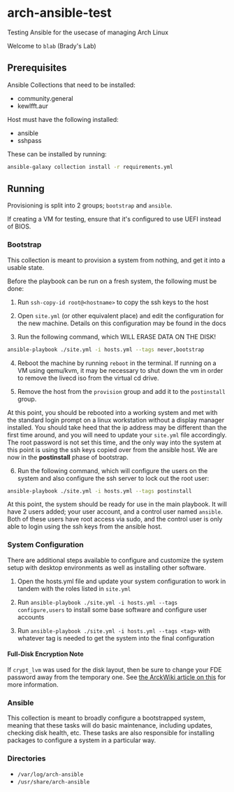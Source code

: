 # arch-ansible-test
Testing Ansible for the usecase of managing Arch Linux

Welcome to `blab` (Brady's Lab)

## Prerequisites

Ansible Collections that need to be installed:
- community.general
- kewlfft.aur

Host must have the following installed:
- ansible
- sshpass

These can be installed by running:
```sh
ansible-galaxy collection install -r requirements.yml
```

## Running

Provisioning is split into 2 groups; `bootstrap` and `ansible`.

If creating a VM for testing, ensure that it's configured to use UEFI instead of BIOS.

### Bootstrap
This collection is meant to provision a system from nothing, and get it into a usable state.

Before the playbook can be run on a fresh system, the following must be done:

1. Run `ssh-copy-id root@<hostname>` to copy the ssh keys to the host

2. Open `site.yml` (or other equivalent place) and edit the configuration for the new machine. Details on this configuration may be found in the docs

3. Run the following command, which WILL ERASE DATA ON THE DISK!
```sh
ansible-playbook ./site.yml -i hosts.yml --tags never,bootstrap
```

4. Reboot the machine by running `reboot` in the terminal. If running on a VM using qemu/kvm, it may be necessary to shut down the vm in order to remove the livecd iso from the virtual cd drive.

5. Remove the host from the `provision` group and add it to the `postinstall` group.

At this point, you should be rebooted into a working system and met with the standard login prompt on a linux workstation without a display manager installed. You should take heed that the ip address may be different than the first time around, and you will need to update your `site.yml` file accordingly. The root password is not set this time, and the only way into the system at this point is using the ssh keys copied over from the ansible host. We are now in the __postinstall__ phase of bootstrap.

6. Run the following command, which will configure the users on the system and also configure the ssh server to lock out the root user:
```sh
ansible-playbook ./site.yml -i hosts.yml --tags postinstall
```

At this point, the system should be ready for use in the main playbook. It will have 2 users added; your user account, and a control user named `ansible`. Both of these users have root access via sudo, and the control user is only able to login using the ssh keys from the ansible host.

### System Configuration
There are additional steps available to configure and customize the system setup with desktop environments as well as installing other software.

1. Open the hosts.yml file and update your system configuration to work in tandem with the roles listed in `site.yml`

2. Run `ansible-playbook ./site.yml -i hosts.yml --tags configure,users` to install some base software and configure user accounts

3. Run `ansible-playbook ./site.yml -i hosts.yml --tags <tag>` with whatever tag is needed to get the system into the final configuration

#### Full-Disk Encryption Note

If `crypt_lvm` was used for the disk layout, then be sure to change your FDE password away from the temporary one. See [the ArckWiki article on this](https://wiki.archlinux.org/title/dm-crypt/Device_encryption#Cryptsetup_actions_specific_for_LUKS) for more information.

### Ansible
This collection is meant to broadly configure a bootstrapped system, meaning that these tasks will do basic maintenance, including updates, checking disk health, etc. These tasks are also responsible for installing packages to configure a system in a particular way.

### Directories

- `/var/log/arch-ansible`
- `/usr/share/arch-ansible`